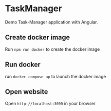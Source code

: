 # TaskManager

Demo Task-Manager application with Angular.

## Create docker image

Run `npm run docker` to create the docker image

## Run docker

run `docker-compose up` to launch the docker image

## Open website

Open `http://localhost:3000` in your browser
